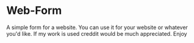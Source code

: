 # Web-Form
A simple form for a website. You can use it for your website or whatever you'd like. If my work is used creddit would be much appreciated.
Enjoy
